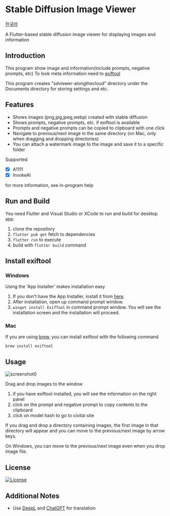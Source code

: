 # Stable Diffusion Image Viewer

[한국어](README-KR.md)

A Flutter-based stable diffusion image viewer for displaying images and information

## Introduction

This program show image and information(include prompts, negative prompts, etc)
To look meta information need to [exiftool](https://exiftool.org)

This program creates "sdviewer-alongthecloud" directory under the Documents directory for storing settings and etc.

## Features

* Shows images (png,jpg,jpeg,webp) created with stable diffusion
* Shows prompts, negative prompts, etc. if exiftool is available
* Prompts and negative prompts can be copied to clipboard with one click
* Navigate to previous/next image in the same directory (on Mac, only when dragging and dropping directories)
* You can attach a watermark image to the image and save it to a specific folder

Supported
 - [x] A1111
 - [x] InvokeAI

for more information, see in-program help

## Run and Build

You need Flutter and Visual Studio or XCode to run and build for desktop app.

1. clone the repository
2. `flutter pub get` fetch to dependencies
3. `flutter run` to execute
4. build with `flutter build` command

## Install exiftool
### Windows
Using the 'App Installer' makes installation easy

1. If you don't have the App Installer, install it from [here](https://www.microsoft.com/p/app-installer/9nblggh4nns1).
2. After installation, open up command prompt window.
3. ```winget install ExifTool``` in command prompt window. You will see the installation screen and the installation will proceed.

### Mac
If you are using [brew](https://brew.sh), you can install exiftool with the following command

```brew install exiftool```

## Usage

![screenshot0](images/screenshot1.jpg)

Drag and drop images to the window

1. if you have exiftool installed, you will see the information on the right panel
2. click on the prompt and negative prompt to copy contents to the clipboard
3. click on model hash to go to civitai site

If you drag and drop a directory containing images, the first image in that directory will appear and you can move to the previous/next image by arrow keys.

On Windows, you can move to the previous/next image even when you drop image file.

## License

[![License](https://img.shields.io/badge/License-BSD%202--Clause--"Simplified"-blue.svg)](LICENSE)

## Additional Notes

* Use [DeepL](https://www.deepl.com/translator) and [ChatGPT](https://chat.openai.com) for translation
